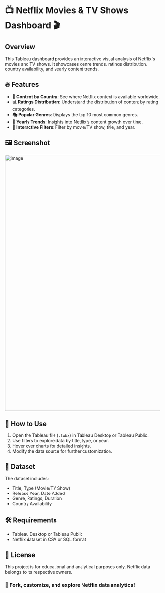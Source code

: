 # 📺 Netflix Movies & TV Shows Dashboard 🎬  

## Overview  
This Tableau dashboard provides an interactive visual analysis of Netflix's movies and TV shows. It showcases genre trends, ratings distribution, country availability, and yearly content trends.  

## 🔥 Features  
- **📍 Content by Country**: See where Netflix content is available worldwide.  
- **📊 Ratings Distribution**: Understand the distribution of content by rating categories.  
- **🎭 Popular Genres**: Displays the top 10 most common genres.  
- **📅 Yearly Trends**: Insights into Netflix’s content growth over time.  
- **🔄 Interactive Filters**: Filter by movie/TV show, title, and year.  

## 🖼️ Screenshot  
<img width="832" alt="image" src="https://github.com/user-attachments/assets/16095273-3055-49d7-932b-a75b9ad92bda" />


## 📌 How to Use  
1. Open the Tableau file (`.twbx`) in Tableau Desktop or Tableau Public.  
2. Use filters to explore data by title, type, or year.  
3. Hover over charts for detailed insights.  
4. Modify the data source for further customization.  

## 📂 Dataset  
The dataset includes:  
- Title, Type (Movie/TV Show)  
- Release Year, Date Added  
- Genre, Ratings, Duration  
- Country Availability  

## 🛠️ Requirements  
- Tableau Desktop or Tableau Public  
- Netflix dataset in CSV or SQL format  

## 📝 License  
This project is for educational and analytical purposes only. Netflix data belongs to its respective owners.  

### 🚀 Fork, customize, and explore Netflix data analytics!
